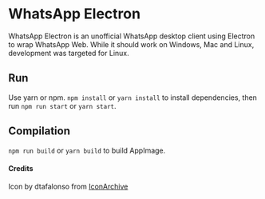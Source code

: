 # WhatsApp Electron
WhatsApp Electron is an unofficial WhatsApp desktop client using Electron to wrap WhatsApp Web. While it should work on Windows, Mac and Linux, development was targeted for Linux.

## Run
Use yarn or npm.
`npm install` or `yarn install` to install dependencies, then run `npm run start` or `yarn start`.

## Compilation
`npm run build` or `yarn build` to build AppImage.

#### Credits
Icon by dtafalonso from [IconArchive](http://www.iconarchive.com/show/android-l-icons-by-dtafalonso/WhatsApp-icon.html)

